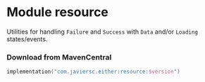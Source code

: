 # Module resource

Utilities for handling `Failure` and `Success` with `Data` and/or `Loading` states/events.

### Download from MavenCentral

```kotlin
implementation("com.javiersc.either:resource:$version")
```
